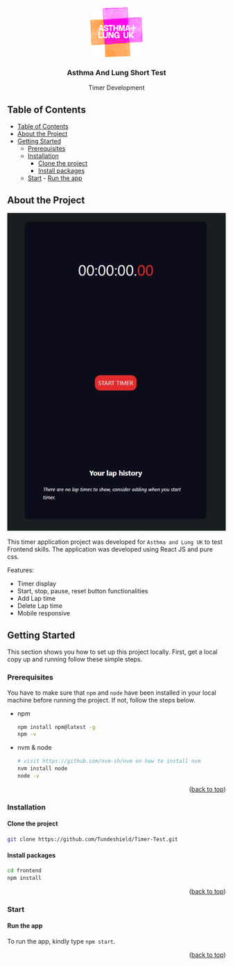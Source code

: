 <a name="readme-top"></a>

<br />
<!-- PROJECT LOGO -->
<div align="center">
  <a href="#projectgithub link">
    <img src="./public/aluk-logo.png" alt="Logo" width="120" height="auto">
  </a>

<h3 align="center">Asthma And Lung Short Test</h3>
<p>Timer Development</p>
</div>

<!-- TABLE OF CONTENTS -->

## Table of Contents

- [Table of Contents](#table-of-contents)
- [About the Project](#about-the-project)
- [Getting Started](#getting-started)
  - [Prerequisites](#prerequisites)
  - [Installation](#installation)
    - [Clone the project](#clone-the-project)
    - [Install packages](#install-packages)
  - [Start](#start) - [Run the app](#run-the-app)
  <!-- ABOUT THE PROJECT -->

## About the Project

![privew](/public/appSnapshot.jpg)

This timer application project was developed for `Asthma and Lung UK` to test Frontend skills. The application was developed using React JS and pure css.

Features:

- Timer display
- Start, stop, pause, reset button functionalities
- Add Lap time
- Delete Lap time
- Mobile responsive

<!-- GETTING STARTED -->

## Getting Started

This section shows you how to set up this project locally. First, get a local copy up and running follow these simple steps.

### Prerequisites

You have to make sure that `npm` and `node` have been installed in your local machine before running the project. If not, follow the steps below.

- npm

  ```sh
  npm install npm@latest -g
  npm -v
  ```

- nvm & node

  ```sh
  # visit https://github.com/nvm-sh/nvm on how to install nvm
  nvm install node
  node -v
  ```

  <p align="right">(<a href="#readme-top">back to top</a>)</p>

### Installation

#### Clone the project

```bash
git clone https://github.com/Tundeshield/Timer-Test.git
```

#### Install packages

```bash
cd frontend
npm install
```

<p align="right">(<a href="#readme-top">back to top</a>)</p>

### Start

#### Run the app

To run the app, kindly type `npm start`.

<p align="right">(<a href="#readme-top">back to top</a>)</p>
